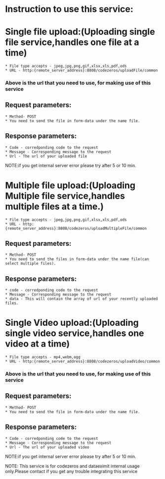 # Instruction to use this service:

# Single file upload:(Uploading single file service,handles one file at a time)
    * File type accepts - jpeg,jpg,png,gif,xlsx,xls,pdf,ods
    * URL - http:{remote_server_address}:8808/codezeros/uploadFile/common


### Above is the url that you need to use, for making use of this service

## Request parameters:
    * Method- POST
    * You need to send the file in form-data under the name file.

## Response parameters:
    * Code - corredponding code to the request 
    * Message - Corresponding message to the request
    * Url - The url of your uploaded file

NOTE:if you get internal server error please try after  5 or 10 min.


# Multiple file upload:(Uploading Multiple file service,handles multiple files at a time.)
    * File type accepts - jpeg,jpg,png,gif,xlsx,xls,pdf,ods
    * URL - http:{remote_server_address}:8808/codezeros/uploadMultipleFile/common

## Request parameters:
    * Method- POST
    * You need to send the files in form-data under the name file(can select multiple files).

## Response parameters:
    * code - corredponding code to the request 
    * Message - Corresponding message to the request
    * data - This will contain the array of url of your recently uploaded files.    

# Single Video upload:(Uploading single video service,handles one video at a time)
    * File type accepts - mp4,webm,ogg
    * URL - http:{remote_server_address}:8808/codezeros/uploadVideo/common


### Above is the url that you need to use, for making use of this service

## Request parameters:
    * Method- POST
    * You need to send the file in form-data under the name file.

## Response parameters:
    * Code - corredponding code to the request 
    * Message - Corresponding message to the request
    * Url - The url of your uploaded video

NOTE:if you get internal server error please try after  5 or 10 min.

NOTE: This service is for codezeros and dataeximit internal usage only.Please contact if you get any trouble integrating this service

